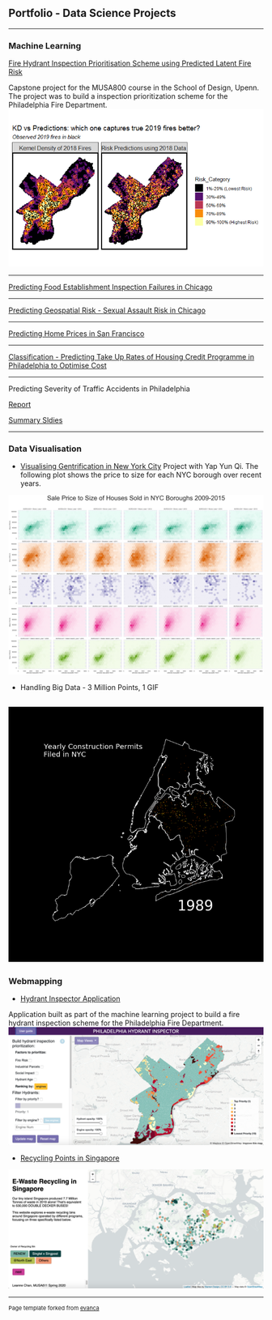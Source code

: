 ## Portfolio - Data Science Projects

---

### Machine Learning

[Fire Hydrant Inspection Prioritisation Scheme using Predicted Latent Fire Risk](https://pennmusa.github.io/MUSA_801.io/project_12/index.html) 

Capstone project for the MUSA800 course in the School of Design, Upenn. The project was to build a inspection prioritization scheme for the Philadelphia Fire Department. 
<img src="images/latentFire.png?raw=true"/> 

---
<a href="https://leannechan.github.io/foodInspect.html" title="Food Inspections">Predicting Food Establishment Inspection Failures in Chicago</a>

---
<a href="https://leannechan.github.io/sexualAssault.html" title="Sexual Assault">Predicting Geospatial Risk - Sexual Assault Risk in Chicago</a>

---
<a href="https://leannechan.github.io/homePrices.html" title="Home Prices">Predicting Home Prices in San Francisco</a>

--- 
<a href="https://leannechan.github.io/housingCredit.html" title="Housing Credit">Classification - Predicting Take Up Rates of Housing Credit Programme in Philadelphia to Optimise Cost</a>

---
Predicting Severity of Traffic Accidents in Philadelphia 

[Report](/pdf/CIS_519_Project_Report.pdf) 

[Summary Sldies](/pdf/cis519_summary_slides.pdf)

---

### Data Visualisation 

- [Visualising Gentrification in New York City](https://leannechan.github.io/Gentrification-Trends-In-NYC/.) 
Project with Yap Yun Qi. 
The following plot shows the price to size for each NYC borough over recent years. 
<img src="images/plot4_Size_to_price_ByBoroughYear.png?raw=true"/> 


- Handling Big Data - 3 Million Points, 1 GIF

![GIF](./images/permits_89_19.gif)
---

### Webmapping

- [Hydrant Inspector Application](https://njxinran95.github.io/PhillyFire_App/) 

Application built as part of the machine learning project to build a fire hydrant inspection scheme for the Philadelphia Fire Department. 
<img src="images/hydrantInspector.png?raw=true"/> 
- [Recycling Points in Singapore](https://leannechan.github.io/MUSA611_Midterm/)
<img src="images/recycling.png?raw=true"/> 





---
<p style="font-size:11px">Page template forked from <a href="https://github.com/evanca/quick-portfolio">evanca</a></p>
<!-- Remove above link if you don't want to attibute -->
